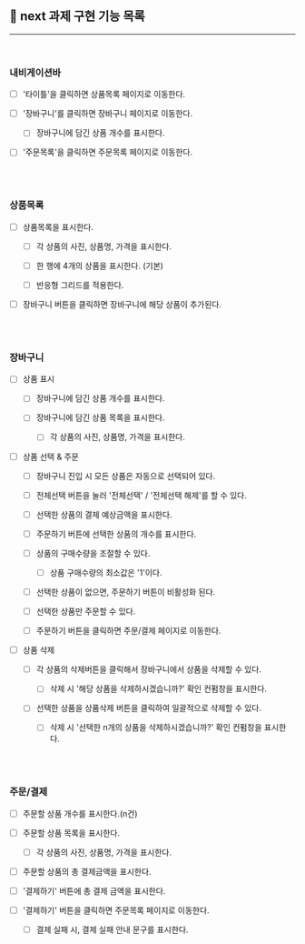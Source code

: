 ## 📝 next 과제 구현 기능 목록

---

<br/>

### 내비게이션바

- [ ] '타이틀'을 클릭하면 상품목록 페이지로 이동한다.

- [ ] '장바구니'를 클릭하면 장바구니 페이지로 이동한다.

  - [ ] 장바구니에 담긴 상품 개수를 표시한다.

- [ ] '주문목록'을 클릭하면 주문목록 페이지로 이동한다.

<br/><br/>

### 상품목록

- [ ] 상품목록을 표시한다.

  - [ ] 각 상품의 사진, 상품명, 가격을 표시한다.

  - [ ] 한 행에 4개의 상품을 표시한다. (기본)

  - [ ] 반응형 그리드를 적용한다.

- [ ] 장바구니 버튼을 클릭하면 장바구니에 해당 상품이 추가된다.

<br/><br/>

### 장바구니

- [ ] 상품 표시

  - [ ] 장바구니에 담긴 상품 개수를 표시한다.

  - [ ] 장바구니에 담긴 상품 목록을 표시한다.

    - [ ] 각 상품의 사진, 상품명, 가격을 표시한다.

- [ ] 상품 선택 & 주문

  - [ ] 장바구니 진입 시 모든 상품은 자동으로 선택되어 있다.

  - [ ] 전체선택 버튼을 눌러 '전체선택' / '전체선택 해제'를 할 수 있다.

  - [ ] 선택한 상품의 결제 예상금액을 표시한다.

  - [ ] 주문하기 버튼에 선택한 상품의 개수를 표시한다.

  - [ ] 상품의 구매수량을 조절할 수 있다.

    - [ ] 상품 구매수량의 최소값은 '1'이다.

  - [ ] 선택한 상품이 없으면, 주문하기 버튼이 비활성화 된다.

  - [ ] 선택한 상품만 주문할 수 있다.

  - [ ] 주문하기 버튼을 클릭하면 주문/결제 페이지로 이동한다.

- [ ] 상품 삭제

  - [ ] 각 상품의 삭제버튼을 클릭해서 장바구니에서 상품을 삭제할 수 있다.

    - [ ] 삭제 시 '해당 상품을 삭제하시겠습니까?' 확인 컨펌창을 표시한다.

  - [ ] 선택한 상품을 상품삭제 버튼을 클릭하여 일괄적으로 삭제할 수 있다.

    - [ ] 삭제 시 '선택한 n개의 상품을 삭제하시겠습니까?' 확인 컨펌창을 표시한다.

<br/><br/>

### 주문/결제

- [ ] 주문할 상품 개수를 표시한다.(n건)

- [ ] 주문할 상품 목록을 표시한다.

  - [ ] 각 상품의 사진, 상품명, 가격을 표시한다.

- [ ] 주문할 상품의 총 결제금액을 표시한다.

- [ ] '결제하기' 버튼에 총 결제 금액을 표시한다.

- [ ] '결제하기' 버튼을 클릭하면 주문목록 페이지로 이동한다.

  - [ ] 결제 실패 시, 결제 실패 안내 문구를 표시한다.
